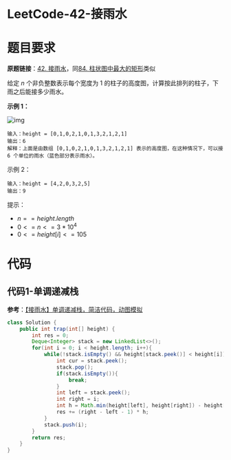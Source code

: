 # LeetCode-42-接雨水

# 题目要求

**原题链接**：[42. 接雨水](https://leetcode-cn.com/problems/trapping-rain-water/)，同[84. 柱状图中最大的矩形](https://leetcode-cn.com/problems/largest-rectangle-in-histogram/)类似

给定 *n* 个非负整数表示每个宽度为 1 的柱子的高度图，计算按此排列的柱子，下雨之后能接多少雨水。

**示例 1：**

![img](https://assets.leetcode-cn.com/aliyun-lc-upload/uploads/2018/10/22/rainwatertrap.png)

```
输入：height = [0,1,0,2,1,0,1,3,2,1,2,1]
输出：6
解释：上面是由数组 [0,1,0,2,1,0,1,3,2,1,2,1] 表示的高度图，在这种情况下，可以接 6 个单位的雨水（蓝色部分表示雨水）。 
```


示例 2：

```
输入：height = [4,2,0,3,2,5]
输出：9
```


提示：

+ $n == height.length$
+ $0 <= n <= 3 * 10^4$
+ $0 <= height[i] <= 105$



# 代码

## 代码1-单调递减栈

**参考**：[【接雨水】单调递减栈，简洁代码，动图模拟](https://leetcode-cn.com/problems/trapping-rain-water/solution/trapping-rain-water-by-ikaruga/)

```java
class Solution {
    public int trap(int[] height) {
        int res = 0;
        Deque<Integer> stack = new LinkedList<>();
        for(int i = 0; i < height.length; i++){
            while(!stack.isEmpty() && height[stack.peek()] < height[i]){
                int cur = stack.peek();
                stack.pop();
                if(stack.isEmpty()){
                    break;
                }
                int left = stack.peek();
                int right = i;
                int h = Math.min(height[left], height[right]) - height[cur];
                res += (right - left - 1) * h;
            }
            stack.push(i);
        }
        return res;
    }
}
```

